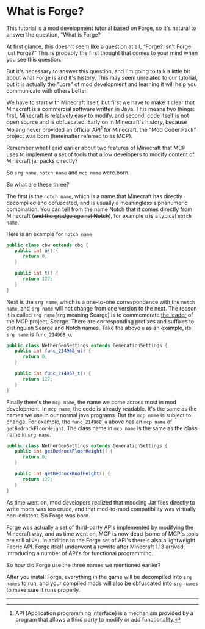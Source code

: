 # What is Forge?

This tutorial is a mod development tutorial based on Forge, so it's natural to answer the question, "What is Forge?

At first glance, this doesn't seem like a question at all, “Forge? Isn't Forge just Forge?” This is probably the first thought that comes to your mind when you see this question.

But it's necessary to answer this question, and I'm going to talk a little bit about what Forge is and it's history. This may seem unrelated to our tutorial, but it is actually the "Lore" of mod development and learning it will help you communicate with others better.

We have to start with Minecraft itself, but first we have to make it clear that Minecraft is a commercial software written in Java. This means two things: first, Minecraft is relatively easy to modify, and second, code itself is not open source and is obfuscated. Early on in Minecraft's history, because Mojang never provided an official API[^1] for Minecraft, the "Mod Coder Pack" project was born (hereinafter referred to as MCP).

Remember what I said earlier about two features of Minecraft that MCP uses to implement a set of tools that allow developers to modify content of Minecraft jar packs directly?

So `srg name`, `notch name` and `mcp name` were born.

So what are these three?

The first is the `notch name`, which is a name that Minecraft has directly decompiled and obfuscated, and is usually a meaningless alphanumeric combination. You can tell from the name Notch that it comes directly from Minecraft (~~and the grudge against Notch~~), for example `u` is a typical `notch name`.

Here is an example for `notch name`

```java
public class cbw extends cbq {
   public int u() {
      return 0;
   }

   public int t() {
      return 127;
   }
}
```

Next is the `srg name`, which is a one-to-one correspondence with the `notch name`, and `srg name` will not change from one version to the next. The reason it is called `srg name`(`srg` meaning Searge) is to commemorate [the leader](https://twitter.com/SeargeDP) of the MCP project, Searge. There are corresponding prefixes and suffixes to distinguish Searge and Notch names. Take the above `u` as an example, its `srg name` is `func_214968_u`.

```java
public class NetherGenSettings extends GenerationSettings {
   public int func_214968_u() {
      return 0;
   }

   public int func_214967_t() {
      return 127;
   }
}
```

Finally there's the `mcp name`, the name we come across most in mod development. In `mcp name`, the code is already readable. It's the same as the names we use in our normal java programs. But the `mcp name` is subject to change. For example, the `func_214968_u` above has an `mcp name` of `getBedrockFloorHeight`. The class name in `mcp name` is the same as the class name in `srg name`.

```java
public class NetherGenSettings extends GenerationSettings {
   public int getBedrockFloorHeight() {
      return 0;
   }

   public int getBedrockRoofHeight() {
      return 127;
   }
}
```

As time went on, mod developers realized that modding Jar files directly to write mods was too crude, and that mod-to-mod compatibility was virtually non-existent. So Forge was born.

Forge was actually a set of third-party APIs implemented by modifying the Minecraft way, and as time went on, MCP is now dead (some of MCP's tools are still alive). In addition to the Forge set of API's there's also a lightweight Fabric API. Forge itself underwent a rewrite after Minecraft 1.13 arrived, introducing a number of API's for functional programming.

So how did Forge use the three names we mentioned earlier?

After you install Forge, everything in the game will be decompiled into `srg names` to run, and your compiled mods will also be obfuscated into `srg names` to make sure it runs properly.

---

[^1]: API (Application programming interface) is a mechanism provided by a program that allows a third party to modify or add functionality.

